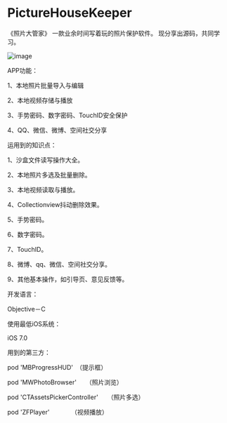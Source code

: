 # PictureHouseKeeper

《照片大管家》
一款业余时间写着玩的照片保护软件。
现分享出源码，共同学习。


 ![image](https://github.com/TangledHusky/PictureHouseKeeper/blob/master/Img/%E7%85%A7%E7%89%87%E7%AE%A1%E5%AE%B6.gif)

APP功能：

1、本地照片批量导入与编辑

2、本地视频存储与播放

3、手势密码、数字密码、TouchID安全保护

4、QQ、微信、微博、空间社交分享




运用到的知识点：

1、沙盒文件读写操作大全。

2、本地照片多选及批量删除。

3、本地视频读取与播放。

4、Collectionview抖动删除效果。

5、手势密码。

6、数字密码。

7、TouchID。

8、微博、qq、微信、空间社交分享。

9、其他基本操作，如引导页、意见反馈等。

 



开发语言：

Objective－C

 



使用最低iOS系统：

iOS 7.0

 
 
 

用到的第三方：

pod 'MBProgressHUD'　（提示框）　　　　　　　

pod 'MWPhotoBrowser'　　（照片浏览）

pod 'CTAssetsPickerController'　　（照片多选）

pod 'ZFPlayer'　　　　（视频播放）
